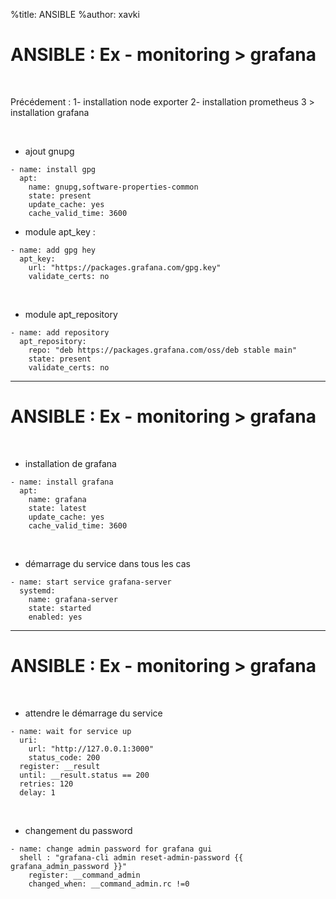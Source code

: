 %title: ANSIBLE
%author: xavki


# ANSIBLE : Ex - monitoring > grafana



<br>

Précédement : 
	1- installation node exporter
	2- installation prometheus
	3 > installation grafana


<br>

* ajout gnupg

```
- name: install gpg
  apt:
    name: gnupg,software-properties-common
    state: present
    update_cache: yes
    cache_valid_time: 3600
```

* module apt_key :

```
- name: add gpg hey
  apt_key:
    url: "https://packages.grafana.com/gpg.key"
    validate_certs: no
```

<br>

* module apt_repository

```
- name: add repository
  apt_repository:
    repo: "deb https://packages.grafana.com/oss/deb stable main"
    state: present
    validate_certs: no
```

--------------------------------------------------------------------------

# ANSIBLE : Ex - monitoring > grafana


<br>

* installation de grafana

```
- name: install grafana
  apt:
    name: grafana
    state: latest
    update_cache: yes
    cache_valid_time: 3600
```

<br>

* démarrage du service dans tous les cas

```
- name: start service grafana-server
  systemd:
    name: grafana-server
    state: started
    enabled: yes
```

--------------------------------------------------------------------------

# ANSIBLE : Ex - monitoring > grafana

<br>

* attendre le démarrage du service

```
- name: wait for service up
  uri:
    url: "http://127.0.0.1:3000"
    status_code: 200
  register: __result
  until: __result.status == 200
  retries: 120
  delay: 1
```

<br>

* changement du password

```
- name: change admin password for grafana gui
  shell : "grafana-cli admin reset-admin-password {{ grafana_admin_password }}"
	register: __command_admin
	changed_when: __command_admin.rc !=0
```

